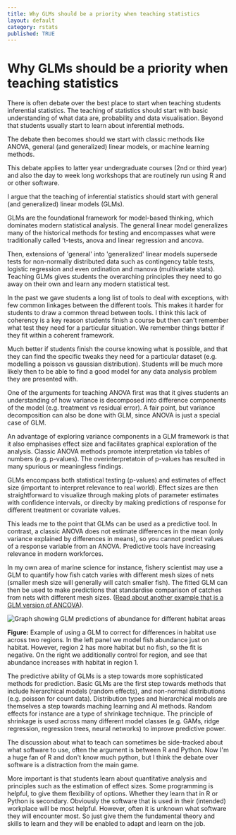 ```yaml
---
title: Why GLMs should be a priority when teaching statistics
layout: default
category: rstats
published: TRUE
---
```


# Why GLMs should be a priority when teaching statistics

There is often debate over the best place to start when teaching students inferential statistics. The teaching of statistics should start with basic understanding of what data are, probability and data visualisation. Beyond that students usually start to learn about inferential methods. 

The debate then becomes should we start with classic methods like ANOVA, general (and generalized) linear models, or machine learning methods. 

This debate applies to latter year undergraduate courses (2nd or third year) and also the day to week long workshops that are routinely run using R and or other software. 

I argue that the teaching of inferential statistics should start with general (and generalized) linear models (GLMs).

GLMs are the foundational framework for model-based thinking, which dominates modern statistical analysis. The general linear model generalizes many of the historical methods for testing and encompasses what were traditionally called ‘t-tests, anova and linear regression and ancova. 

Then, extensions of 'general' into 'generalized' linear models supersede tests for non-normally distributed data such as contingency table tests, logistic regression and even ordination and manova (multivariate stats). Teaching GLMs gives students the overarching principles they need to go away on their own and learn any modern statistical test. 

In the past we gave students a long list of tools to deal with exceptions, with few common linkages between the different tools. This makes it harder for students to draw a common thread between tools. I think this lack of coherency is a key reason students finish a course but then can't remember what test they need for a particular situation. We remember things better if they fit within a coherent framework. 

Much better if students finish the course knowing what is possible, and that they can find the specific tweaks they need for a particular dataset (e.g. modelling a poisson vs gaussian distribution). Students will be much more likely then to be able to find a good model for any data analysis problem they are presented with.

One of the arguments for teaching ANOVA first was that it gives students an understanding of how variance is decomposed into difference components of the model (e.g. treatment vs residual error). A fair point, but variance decomposition can also be done with GLM, since ANOVA is just a special case of GLM. 

An advantage of exploring variance components in a GLM framework is that it also emphasises effect size and facilitates graphical exploration of the analysis. Classic ANOVA methods promote interpretation via tables of numbers (e.g. p-values). The overinterpretatoin of p-values  has resulted in many spurious or meaningless findings. 

GLMs encompass both statistical testing (p-values) and estimates of effect size (important to interpret relevance to real world). Effect sizes are then straightforward to visualize through making plots of parameter estimates with confidence intervals, or direclty by making predictions of response for different treatment or covariate values. 

This leads me to the point that GLMs can be used as a predictive tool. In contrast, a classic ANOVA does not estimate differences in the mean (only variance explained by differences in means), so you cannot predict values of a response variable from an ANOVA. Predictive tools have increasing relevance in modern workforces. 

In my own area of marine science for instance, fishery scientist may use a GLM to quantify how fish catch varies with different mesh sizes of nets (smaller mesh size will generally will catch smaller fish). The fitted GLM can then be used to make predictions that standardise comparison of catches from nets with different mesh sizes. ([Read about another example that is a GLM version of ANCOVA](https://www.seascapemodels.org/rstats/2020/09/04/correcting-with-glms.html)). 

![Graph showing GLM predictions of abundance for different habitat areas](/Users/s2973410/Documents/Webpages/cbrown5_github/images/blogs-2020/correcting-with-glms_files/figure-markdown_strict)

**Figure:** Example of using a GLM to correct for differences in habitat use across two regions. In the left panel we model fish abundance just on habitat. However, region 2 has more habitat but no fish, so the fit is negative. On the right we additionally control for region, and see that abundance increases with habitat in region 1. 

The predictive ability of GLMs is a step towards more sophisticated methods for prediction. Basic GLMs are the first step towards methods that include hierarchical models (random effects), and non-normal distributions (e.g. poisson for count data). Distribution types and hierarchical models are themselves a step towards maching learning and AI methods. Random effects for instance are a type of shrinkage technique. The principle of shrinkage is used across many different model classes (e.g. GAMs, ridge regression, regression trees, neural networks) to improve predictive power. 

The discussion about what to teach can sometimes be side-tracked about what software to use, often the argument is between R and Python. Now I'm a huge fan of R and don't know much python, but I think the debate over software is a distraction from the main game. 

More important is that students learn about quantitative analysis and principles such as the estimation of effect sizes. Some programming is helpful, to give them flexibility of options. Whether they learn that in R or Python is secondary. Obviously the software that is used in their (intended) workplace will be most helpful. However, often it is unknown what software they will encounter most. So just give them the fundamental theory and skills to learn and they will be enabled to adapt and learn on the job. 


